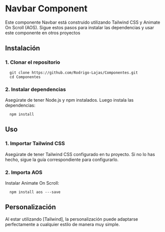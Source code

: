 # Navbar Component

Este componente Navbar está construido utilizando Tailwind CSS y 
Animate On Scroll (AOS). Sigue estos pasos para instalar las dependencias 
y usar este componente en otros proyectos

## Instalación

### 1. Clonar el repositorio

```
  git clone https://github.com/Rodrigo-Lajas/Componentes.git
  cd Componentes
```

### 2. Instalar dependencias

Asegúrate de tener Node.js y npm instalados. Luego instala las dependencias:

```
  npm install
```

## Uso

### 1. Importar Tailwind CSS

Asegúrate de tener Tailwind CSS configurado en tu proyecto. Si no lo has hecho, sigue la guía correspondiente para configurarlo.

### 2. Importa AOS

Instalar Animate On Scroll:

```
  npm install aos ---save
```

## Personalización

Al estar utilizando [Tailwind], la personalización puede adaptarse perfectamente a cualquier estilo de manera muy simple.


